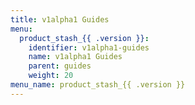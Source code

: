```yaml
---
title: v1alpha1 Guides
menu:
  product_stash_{{ .version }}:
    identifier: v1alpha1-guides
    name: v1alpha1 Guides
    parent: guides
    weight: 20
menu_name: product_stash_{{ .version }}
---
```

